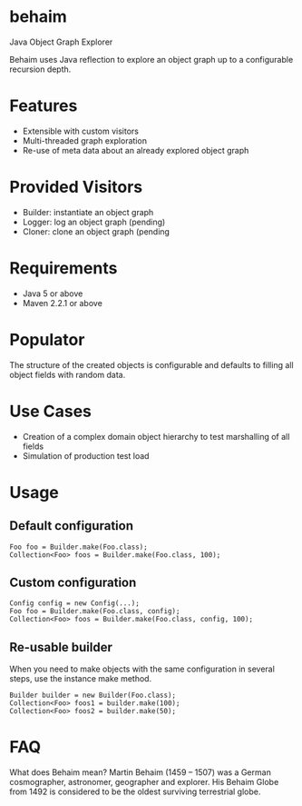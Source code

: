 # behaim
Java Object Graph Explorer

Behaim uses Java reflection to explore an object graph up to a configurable recursion depth.

# Features
- Extensible with custom visitors
- Multi-threaded graph exploration
- Re-use of meta data about an already explored object graph

# Provided Visitors
- Builder: instantiate an object graph
- Logger: log an object graph (pending)
- Cloner: clone an object graph (pending

# Requirements
- Java 5 or above
- Maven 2.2.1 or above

# Populator
The structure of the created objects is configurable and defaults to filling all object fields with random data.

# Use Cases
* Creation of a complex domain object hierarchy to test marshalling of all fields
* Simulation of production test load

# Usage
## Default configuration
```
Foo foo = Builder.make(Foo.class);
Collection<Foo> foos = Builder.make(Foo.class, 100);
```

## Custom configuration
```
Config config = new Config(...);
Foo foo = Builder.make(Foo.class, config);
Collection<Foo> foos = Builder.make(Foo.class, config, 100);
```

## Re-usable builder
When you need to make objects with the same configuration in several steps, use the instance make method.
```
Builder builder = new Builder(Foo.class);
Collection<Foo> foos1 = builder.make(100);
Collection<Foo> foos2 = builder.make(50);
```

# FAQ
What does Behaim mean?
Martin Behaim (1459 – 1507) was a German cosmographer, astronomer, geographer and explorer. His Behaim Globe from 1492 is considered to be the oldest surviving terrestrial globe.
